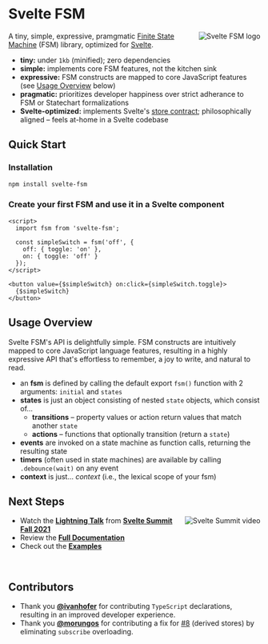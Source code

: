 # Svelte FSM

<img alt="Svelte FSM logo" align="right" src="https://user-images.githubusercontent.com/35901/145653445-72717a87-927d-4bcd-b616-aa3eb6f13cd0.png">

A tiny, simple, expressive, pramgmatic [Finite State
Machine](https://en.wikipedia.org/wiki/Finite-state_machine) (FSM) library, optimized for
[Svelte](https://svelte.dev).
* **tiny:** under `1kb` (minified); zero dependencies
* **simple:** implements core FSM features, not the kitchen sink
* **expressive:** FSM constructs are mapped to core JavaScript features (see
  [Usage Overview](#usage-overview) below)
* **pragmatic:** prioritizes developer happiness over strict adherance to FSM or Statechart
  formalizations
* **Svelte-optimized:** implements Svelte's
  [store contract](https://svelte.dev/docs#Store_contract);
  philosophically aligned – feels at-home in a Svelte codebase

## Quick Start

### Installation

```bash
npm install svelte-fsm
```

### Create your first FSM and use it in a Svelte component

```svelte
<script>
  import fsm from 'svelte-fsm';

  const simpleSwitch = fsm('off', {
    off: { toggle: 'on' },
    on: { toggle: 'off' }
  });
</script>

<button value={$simpleSwitch} on:click={simpleSwitch.toggle}>
  {$simpleSwitch}
</button>
```

## Usage Overview

Svelte FSM's API is delightfully simple. FSM constructs are intuitively mapped to core JavaScript
language features, resulting in a highly expressive API that's effortless to remember, a joy to
write, and natural to read.
* an **fsm** is defined by calling the default export `fsm()` function with 2 arguments: `initial`
  and `states`
* **states** is just an object consisting of nested `state` objects, which consist of…
  * **transitions** – property values or action return values that match another `state`
  * **actions** – functions that optionally transition (return a `state`)
* **events** are invoked on a state machine as function calls, returning the resulting state
* **timers** (often used in state machines) are available by calling `.debounce(wait)` on any event
* **context** is just… *context* (i.e., the lexical scope of your fsm)

## Next Steps

<a target="_blank" href="https://youtu.be/3_D-3HPUdEI">
<img alt="Svelte Summit video" align="right" src="https://user-images.githubusercontent.com/35901/145655001-e0b63ed8-b6cf-4729-b24c-e9b98aa30275.png">
</a>

* Watch the **[Lightning Talk](https://youtu.be/3_D-3HPUdEI)** from
  **[Svelte Summit Fall 2021](https://sveltesummit.com/)**
* Review the **[Full Documentation](https://github.com/kenkunz/svelte-fsm/wiki)**
* Check out the **[Examples](https://github.com/kenkunz/svelte-fsm/wiki/Examples)**

<br clear="all">

## Contributors

* Thank you **[@ivanhofer](https://github.com/ivanhofer)** for contributing `TypeScript`
  declarations, resulting in an improved developer experience.
* Thank you **[@morungos](https://github.com/morungos)** for contributing a fix for
  [#8](https://github.com/kenkunz/svelte-fsm/issues/8) (derived stores) by eliminating `subscribe`
  overloading.
